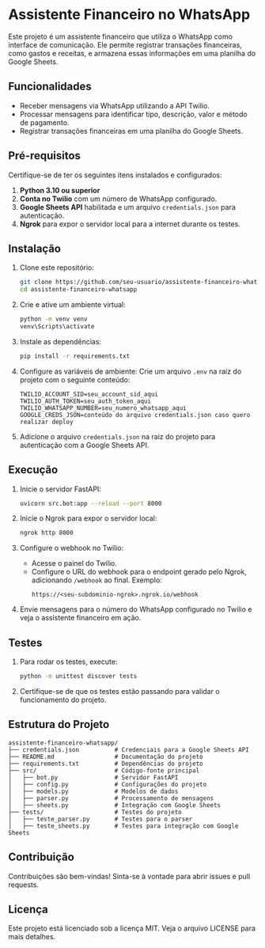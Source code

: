 # Assistente Financeiro no WhatsApp

Este projeto é um assistente financeiro que utiliza o WhatsApp como interface de comunicação. Ele permite registrar transações financeiras, como gastos e receitas, e armazena essas informações em uma planilha do Google Sheets.

## Funcionalidades
- Receber mensagens via WhatsApp utilizando a API Twilio.
- Processar mensagens para identificar tipo, descrição, valor e método de pagamento.
- Registrar transações financeiras em uma planilha do Google Sheets.

## Pré-requisitos

Certifique-se de ter os seguintes itens instalados e configurados:

1. **Python 3.10 ou superior**
2. **Conta no Twilio** com um número de WhatsApp configurado.
3. **Google Sheets API** habilitada e um arquivo `credentials.json` para autenticação.
4. **Ngrok** para expor o servidor local para a internet durante os testes.

## Instalação

1. Clone este repositório:
   ```bash
   git clone https://github.com/seu-usuario/assistente-financeiro-whatsapp.git
   cd assistente-financeiro-whatsapp
   ```

2. Crie e ative um ambiente virtual:
   ```bash
   python -m venv venv
   venv\Scripts\activate
   ```

3. Instale as dependências:
   ```bash
   pip install -r requirements.txt
   ```

4. Configure as variáveis de ambiente:
   Crie um arquivo `.env` na raiz do projeto com o seguinte conteúdo:
   ```env
   TWILIO_ACCOUNT_SID=seu_account_sid_aqui
   TWILIO_AUTH_TOKEN=seu_auth_token_aqui
   TWILIO_WHATSAPP_NUMBER=seu_numero_whatsapp_aqui
   GOOGLE_CREDS_JSON=conteúdo do arquivo credentials.json caso quero realizar deploy
   ```

5. Adicione o arquivo `credentials.json` na raiz do projeto para autenticação com a Google Sheets API.

## Execução

1. Inicie o servidor FastAPI:
   ```bash
   uvicorn src.bot:app --reload --port 8000
   ```

2. Inicie o Ngrok para expor o servidor local:
   ```bash
   ngrok http 8000
   ```

3. Configure o webhook no Twilio:
   - Acesse o painel do Twilio.
   - Configure o URL do webhook para o endpoint gerado pelo Ngrok, adicionando `/webhook` ao final. Exemplo:
     ```
     https://<seu-subdominio-ngrok>.ngrok.io/webhook
     ```

4. Envie mensagens para o número do WhatsApp configurado no Twilio e veja o assistente financeiro em ação.

## Testes

1. Para rodar os testes, execute:
   ```bash
   python -m unittest discover tests
   ```

2. Certifique-se de que os testes estão passando para validar o funcionamento do projeto.

## Estrutura do Projeto

```
assistente-financeiro-whatsapp/
├── credentials.json          # Credenciais para a Google Sheets API
├── README.md                 # Documentação do projeto
├── requirements.txt          # Dependências do projeto
├── src/                      # Código-fonte principal
│   ├── bot.py                # Servidor FastAPI
│   ├── config.py             # Configurações do projeto
│   ├── models.py             # Modelos de dados
│   ├── parser.py             # Processamento de mensagens
│   ├── sheets.py             # Integração com Google Sheets
├── tests/                    # Testes do projeto
│   ├── teste_parser.py       # Testes para o parser
│   ├── teste_sheets.py       # Testes para integração com Google Sheets
```

## Contribuição

Contribuições são bem-vindas! Sinta-se à vontade para abrir issues e pull requests.

## Licença

Este projeto está licenciado sob a licença MIT. Veja o arquivo LICENSE para mais detalhes.